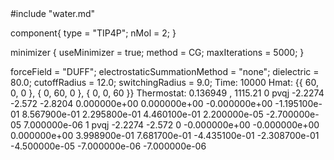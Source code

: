 <OpenMD version=1>
  <MetaData>
#include "water.md"


component{
  type = "TIP4P";
  nMol = 2;
}

minimizer {
  useMinimizer = true;
  method = CG;
  maxIterations = 5000;
}

forceField = "DUFF";
electrostaticSummationMethod = "none";
dielectric = 80.0;
cutoffRadius = 12.0;
switchingRadius = 9.0;
  </MetaData>
  <Snapshot>
    <FrameData>
        Time: 10000
        Hmat: {{ 60, 0, 0 }, { 0, 60, 0 }, { 0, 0, 60 }}
  Thermostat: 0.136949 , 1115.21
    </FrameData>
    <StuntDoubles>
         0    pvqj            -2.2274             -2.572            -2.8204  0.000000e+00  0.000000e+00 -0.000000e+00 -1.195100e-01  8.567900e-01  2.295800e-01  4.460100e-01  2.200000e-05 -2.700000e-05  7.000000e-06
         1    pvqj            -2.2274             -2.572                  0 -0.000000e+00 -0.000000e+00  0.000000e+00  3.998900e-01  7.681700e-01 -4.435100e-01 -2.308700e-01 -4.500000e-05 -7.000000e-06 -7.000000e-06
    </StuntDoubles>
  </Snapshot>
</OpenMD>
